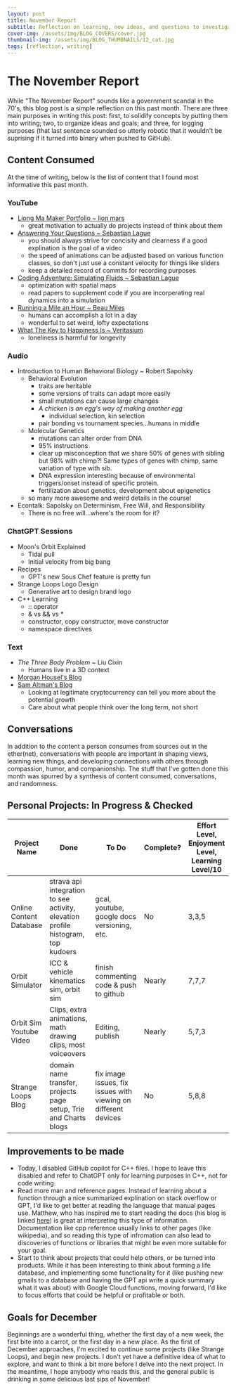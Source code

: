 ```yaml
---
layout: post
title: November Report
subtitle: Reflection on learning, new ideas, and questions to investigate
cover-img: /assets/img/BLOG_COVERS/cover.jpg
thumbnail-img: /assets/img/BLOG_THUMBNAILS/12_cat.jpg
tags: [reflection, writing]
---
```


# The November Report

While "The November Report" sounds like a government scandal in the 70's, this blog post is a simple reflection on this past month. There are three main purposes in writing this post: first, to solidify concepts by putting them into writing; two, to organize ideas and goals; and three, for logging purposes (that last sentence sounded so utterly robotic that it wouldn't be suprising if it turned into binary when pushed to GitHub). 

## Content Consumed

At the time of writing, below is the list of content that I found most informative this past month.

### YouTube
- [Liong Ma Maker Portfolio ~ lion mars](https://youtu.be/EJtl-fRrP3k?si=kxAq-Y8U_T0eWLxu)
    * great motivation to actually do projects instead of think about them
- [Answering Your Questions ~ Sebastian Lague](https://www.youtube.com/watch?v=kIMHRQWorkE&t=486s)
    * you should always strive for concisity and clearness if a good explination is the goal of a video
    * the speed of animations can be adjusted based on various function classes, so don't just use a constant velocity for things like sliders
    * keep a detailed record of commits for recording purposes
- [Coding Adventure: Simulating Fluids ~ Sebastian Lague](https://youtu.be/rSKMYc1CQHE?si=c0AEbAppWA29p4OR)
    * optimization with spatial maps
    * read papers to supplement code if you are incorperating real dynamics into a simulation
- [Running a Mile an Hour ~ Beau Miles](https://youtu.be/EvT5XS7j-Dc?si=uJkuGTSlutwEjr1e)
    * humans can accomplish a lot in a day
    * wonderful to set weird, lofty expectations
- [What The Key to Happiness Is ~ Veritasium](https://youtu.be/EvT5XS7j-Dc?si=uJkuGTSlutwEjr1e)
    * loneliness is harmful for longevity

### Audio
* Introduction to Human Behavioral Biology ~ Robert Sapolsky
    * Behavioral Evolution
        * traits are heritable
        * some versions of traits can adapt more easily
        * small mutations can cause large changes
        * *A chicken is an egg's way of making another egg* 
            * individual selection, kin selection
        * pair bonding vs tournament species...humans in middle
    * Molecular Genetics
        * mutations can alter order from DNA
        * 95% instructions
        * clear up misconception that we share 50% of genes with sibling but 98% with chimp?! Same types of genes with chimp, same variation of type with sib.
        * DNA expression interesting because of environmental triggers/onset instead of specific protein.
        * fertilization about genetics, development about epigenetics
    * so many more awesome and weird details in the course!
* Econtalk: Sapolsky on Determinism, Free Will, and Responsibility 
    * There is no free will...where's the room for it?

### ChatGPT Sessions
* Moon's Orbit Explained
    * Tidal pull
    * Initial velocity from big bang
* Recipes
    * GPT's new Sous Chef feature is pretty fun
* Strange Loops Logo Design
    * Generative art to design brand logo
* C++ Learning
    * :: operator
    * & vs && vs *
    * constructor, copy constructor, move constructor
    * namespace directives

### Text
* *The Three Body Problem* ~ Liu Cixin
    * Humans live in a 3D context
* [Morgan Housel's Blog](https://collabfund.com/blog/authors/morgan/)
* [Sam Altman's Blog](https://blog.samaltman.com/)
    * Looking at legitimate cryptocurrency can tell you more about the potential growth
    * Care about what people think over the long term, not short

## Conversations
In addition to the content a person consumes from sources out in the ether(net), conversations with people are important in shaping views, learning new things, and developing connections with others through compassion, humor, and companionship. The stuff that I've gotten done this month was spurred by a synthesis of content consumed, conversations, and randomness.

## Personal Projects: In Progress & Checked

| Project Name              | Done                                              | To Do                                          | Complete? | Effort Level, Enjoyment Level, Learning Level/10 |
|---------------------------|---------------------------------------------------|------------------------------------------------|-----------|-------------------------------------------------|
| Online Content Database   | strava api integration to see activity, elevation profile histogram, top kudoers | gcal, youtube, google docs versioning, etc.    | No        | 3,3,5                                           |
| Orbit Simulator           | ICC & vehicle kinematics sim, orbit sim           | finish commenting code & push to github        | Nearly    | 7,7,7                                           |
| Orbit Sim Youtube Video   | Clips, extra animations, math drawing clips, most voiceovers | Editing, publish                           | Nearly    | 5,7,3                                           |
| Strange Loops Blog        | domain name transfer, projects page setup, Trie and Charts blogs | fix image issues, fix issues with viewing on different devices | No        | 5,8,8                                           |




## Improvements to be made
* Today, I disabled GitHub copilot for C++ files. I hope to leave this disabled and refer to ChatGPT only for learning purposes in C++, not for code writing.
* Read more man and reference pages. Instead of learning about a function through a nice summarized explination on stack overflow or GPT, I'd like to get better at reading the language that manual pages use. Matthew, who has inspired me to start reading the docs (his blog is linked [here](https://blog.matthewteta.com/)) is great at interpreting this type of information. Documentation like cpp reference usually links to other pages (like wikipedia), and so reading this type of infromation can also lead to discoveries of functions or libraries that might be even more suitable for your goal.
* Start to think about projects that could help others, or be turned into products. While it has been interesting to think about forming a life database, and implementing some functionality for it (like pushing new gmails to a database and having the GPT api write a quick summary what it was about) with Google Cloud functions, moving forward, I'd like to focus efforts that could be helpful or profitable or both.

## Goals for December
Beginnings are a wonderful thing, whether the first day of a new week, the first bite into a carrot, or the first day in a new place. As the first of December approaches, I'm excited to continue some projects (like Strange Loops), and begin new projects. I don't yet have a definitive idea of what to explore, and want to think a bit more before I delve into the next project. In the meantime, I hope anybody who reads this, and the general public is drinking in some delicious last sips of November!



